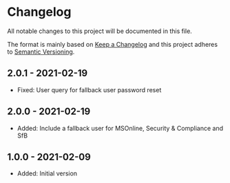 ﻿# Changelog

All notable changes to this project will be documented in this file.

The format is mainly based on [Keep a Changelog](http://keepachangelog.com/)
and this project adheres to [Semantic Versioning](http://semver.org/).

## 2.0.1 - 2021-02-19

* Fixed: User query for fallback user password reset

## 2.0.0 - 2021-02-19

* Added: Include a fallback user for MSOnline, Security & Compliance and SfB

## 1.0.0 - 2021-02-09

* Added: Initial version
